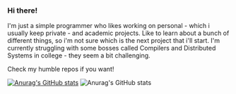 ### Hi there! 

I'm just a simple programmer who likes working on personal - which i usually keep private - and academic projects.
Like to learn about a bunch of different things, so i'm not sure which is the next project that i'll start.
I'm currently struggling with some bosses called Compilers and Distributed Systems in college - they seem a bit challenging.

Check my humble repos if you want!


<!--
**srSenhor/srSenhor** is a ✨ _special_ ✨ repository because its `README.md` (this file) appears on your GitHub profile.

Here are some ideas to get you started:

- 🔭 I’m currently working on ...
- 🌱 I’m currently learning ...
- 👯 I’m looking to collaborate on ...
- 🤔 I’m looking for help with ...
- 💬 Ask me about ...
- 📫 How to reach me: ...
- 😄 Pronouns: ...
- ⚡ Fun fact: ...
-->
[![Anurag's GitHub stats](https://github-readme-stats.vercel.app/api?username=srSenhor)](https://github.com/anuraghazra/github-readme-stats)
![Anurag's GitHub stats](https://github-readme-stats.vercel.app/api?username=srSenhor&hide=contribs,prs)
